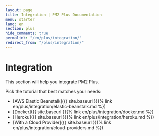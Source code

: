 ```yaml
---
layout: page
title: Integration | PM2 Plus Documentation
menu: starter
lang: en
section: plus
hide_comments: true
permalink: "/en/plus/integration/"
redirect_from: "/plus/integration/"
---
```


# Integration

This section will help you integrate PM2 Plus.

Pick the tutorial that best matches your needs:

- [AWS Elastic Beanstalk]({{ site.baseurl }}{% link en/plus/integration/elastic-beanstalk.md %})
- [Docker]({{ site.baseurl }}{% link en/plus/integration/docker.md %})
- [Heroku]({{ site.baseurl }}{% link en/plus/integration/heroku.md %})
- [With a Cloud Provider]({{ site.baseurl }}{% link en/plus/integration/cloud-providers.md %})